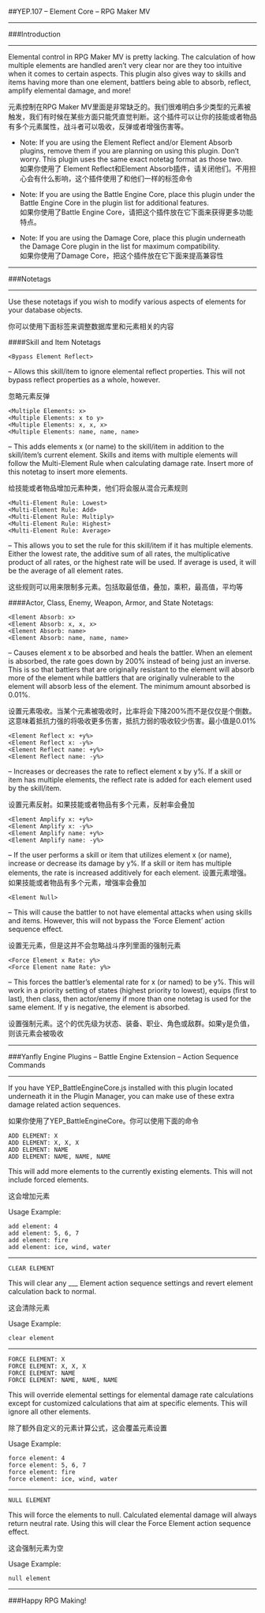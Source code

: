 ##YEP.107 – Element Core – RPG Maker MV
***
###Introduction
***
Elemental control in RPG Maker MV is pretty lacking. The calculation of how multiple elements are handled aren’t very clear nor are they too intuitive when it comes to certain aspects. This plugin also gives way to skills and items having more than one element, battlers being able to absorb, reflect, amplify elemental damage, and more!

元素控制在RPG Maker MV里面是非常缺乏的。我们很难明白多少类型的元素被触发，我们有时候在某些方面只能凭直觉判断。这个插件可以让你的技能或者物品有多个元素属性，战斗者可以吸收，反弹或者增强伤害等。

* Note: If you are using the Element Reflect and/or Element Absorb plugins, remove them if you are planning on using this plugin. Don’t worry. This plugin uses the same exact notetag format as those two.  
如果你使用了 Element Reflect和Element Absorb插件，请关闭他们。不用担心会有什么影响，这个插件使用了和他们一样的标签命令

* Note: If you are using the Battle Engine Core, place this plugin under the Battle Engine Core in the plugin list for additional features.  
如果你使用了Battle Engine Core，请把这个插件放在它下面来获得更多功能特点。

* Note: If you are using the Damage Core, place this plugin underneath the Damage Core plugin in the list for maximum compatibility.  
如果你使用了Damage Core，把这个插件放在它下面来提高兼容性

***
###Notetags
***
Use these notetags if you wish to modify various aspects of elements for your database objects.

你可以使用下面标签来调整数据库里和元素相关的内容

####Skill and Item Notetags

	<Bypass Element Reflect>
– Allows this skill/item to ignore elemental reflect properties. This will not bypass reflect properties as a whole, however.

忽略元素反弹

	<Multiple Elements: x>
	<Multiple Elements: x to y>
	<Multiple Elements: x, x, x>
	<Multiple Elements: name, name, name>
– This adds elements x (or name) to the skill/item in addition to the skill/item’s current element. Skills and items with multiple elements will follow the Multi-Element Rule when calculating damage rate. Insert more of this notetag to insert more elements.

给技能或者物品增加元素种类，他们将会服从混合元素规则

	<Multi-Element Rule: Lowest>
	<Multi-Element Rule: Add>
	<Multi-Element Rule: Multiply>
	<Multi-Element Rule: Highest>
	<Multi-Element Rule: Average>
– This allows you to set the rule for this skill/item if it has multiple elements. Either the lowest rate, the additive sum of all rates, the multiplicative product of all rates, or the highest rate will be used. If average is used, it will be the average of all element rates.

这些规则可以用来限制多元素。包括取最低值，叠加，乘积，最高值，平均等

####Actor, Class, Enemy, Weapon, Armor, and State Notetags:

	<Element Absorb: x>
	<Element Absorb: x, x, x>
	<Element Absorb: name>
	<Element Absorb: name, name, name>
– Causes element x to be absorbed and heals the battler. When an element is absorbed, the rate goes down by 200% instead of being just an inverse. This is so that battlers that are originally resistant to the element will absorb more of the element while battlers that are originally vulnerable to the element will absorb less of the element. The minimum amount
absorbed is 0.01%.

设置元素吸收。当某个元素被吸收时，比率将会下降200%而不是仅仅是个倒数。这意味着抵抗力强的将吸收更多伤害，抵抗力弱的吸收较少伤害。最小值是0.01%

	<Element Reflect x: +y%>
	<Element Reflect x: -y%>
	<Element Reflect name: +y%>
	<Element Reflect name: -y%>
– Increases or decreases the rate to reflect element x by y%. If a skill or item has multiple elements, the reflect rate is added for each element used by the skill/item.

设置元素反射。如果技能或者物品有多个元素，反射率会叠加

	<Element Amplify x: +y%>
	<Element Amplify x: -y%>
	<Element Amplify name: +y%>
	<Element Amplify name: -y%>
– If the user performs a skill or item that utilizes element x (or name), increase or decrease its damage by y%. If a skill or item has multiple elements, the rate is increased additively for each element.
设置元素增强。如果技能或者物品有多个元素，增强率会叠加

	<Element Null>
– This will cause the battler to not have elemental attacks when using skills and items. However, this will not bypass the ‘Force Element’ action sequence effect.

设置无元素，但是这并不会忽略战斗序列里面的强制元素

	<Force Element x Rate: y%>
	<Force Element name Rate: y%>
– This forces the battler’s elemental rate for x (or named) to be y%. This will work in a priority setting of states (highest priority to lowest), equips (first to last), then class, then actor/enemy if more than one notetag is used for the same element. If y is negative, the element is absorbed.

设置强制元素。这个的优先级为状态、装备、职业、角色或敌群。如果y是负值，则该元素会被吸收

***
###Yanfly Engine Plugins – Battle Engine Extension – Action Sequence Commands
***

If you have YEP_BattleEngineCore.js installed with this plugin located underneath it in the Plugin Manager, you can make use of these extra damage related action sequences.

如果你使用了YEP_BattleEngineCore。你可以使用下面的命令

	ADD ELEMENT: X
	ADD ELEMENT: X, X, X
	ADD ELEMENT: NAME
	ADD ELEMENT: NAME, NAME, NAME

This will add more elements to the currently existing elements. This will not include forced elements.

这会增加元素

Usage Example: 

	add element: 4
	add element: 5, 6, 7
	add element: fire
	add element: ice, wind, water  
***
	CLEAR ELEMENT

This will clear any ___ Element action sequence settings and revert element calculation back to normal.

这会清除元素

Usage Example: 
	
	clear element
***
	
	FORCE ELEMENT: X
	FORCE ELEMENT: X, X, X
	FORCE ELEMENT: NAME
	FORCE ELEMENT: NAME, NAME, NAME

This will override elemental settings for elemental damage rate calculations except for customized calculations that aim at specific elements. This will ignore all other elements.

除了额外自定义的元素计算公式，这会覆盖元素设置

Usage Example: 

	force element: 4
	force element: 5, 6, 7
	force element: fire
	force element: ice, wind, water
***

	NULL ELEMENT

This will force the elements to null. Calculated elemental damage will always return neutral rate. Using this will clear the Force Element action sequence effect.

这会强制元素为空

Usage Example: 

	null element

***
###Happy RPG Making!


